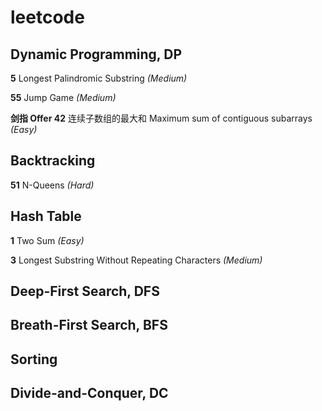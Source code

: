 # leetcode

## Dynamic Programming, DP
**5** Longest Palindromic Substring *(Medium)*

**55** Jump Game *(Medium)*

**剑指 Offer 42** 连续子数组的最大和 Maximum sum of contiguous subarrays *(Easy)*

## Backtracking
**51** N-Queens *(Hard)*

## Hash Table
**1** Two Sum *(Easy)*

**3** Longest Substring Without Repeating Characters *(Medium)*

## Deep-First Search, DFS

## Breath-First Search, BFS

## Sorting

## Divide-and-Conquer, DC
